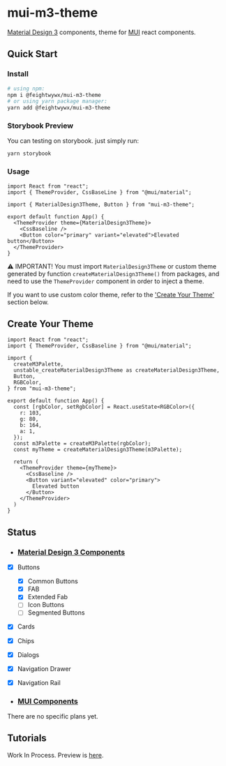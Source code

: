 # mui-m3-theme
[Material Design 3](https://m3.material.io/) components, theme for [MUI](https://github.com/mui-org/material-ui) react components.

## Quick Start

### Install
```bash
# using npm:
npm i @feightwywx/mui-m3-theme
# or using yarn package manager:
yarn add @feightwywx/mui-m3-theme
```

### Storybook Preview
You can testing on storybook. just simply run:
```bash
yarn storybook
```

### Usage
```tsx
import React from "react";
import { ThemeProvider, CssBaseLine } from "@mui/material";

import { MaterialDesign3Theme, Button } from "mui-m3-theme";

export default function App() {
  <ThemeProvider theme={MaterialDesign3Theme}>
    <CssBaseline />
    <Button color="primary" variant="elevated">Elevated button</Button>
  </ThemeProvider>
}
```
⚠️ IMPORTANT! You must import `MaterialDesign3Theme` or custom theme generated by function `createMaterialDesign3Theme()` from packages, and need to use the `ThemeProvider` component in order to inject a theme.

If you want to use custom color theme, refer to the ['Create Your Theme'](#create-your-theme) section below.

## Create Your Theme

```tsx
import React from "react";
import { ThemeProvider, CssBaseline } from "@mui/material";

import {
  createM3Palette,
  unstable_createMaterialDesign3Theme as createMaterialDesign3Theme,
  Button,
  RGBColor,
} from "mui-m3-theme";

export default function App() {
  const [rgbColor, setRgbColor] = React.useState<RGBColor>({
    r: 103,
    g: 80,
    b: 164,
    a: 1,
  });
  const m3Palette = createM3Palette(rgbColor);
  const myTheme = createMaterialDesign3Theme(m3Palette);

  return (
    <ThemeProvider theme={myTheme}>
      <CssBaseline />
      <Button variant="elevated" color="primary">
        Elevated button
      </Button>
    </ThemeProvider>
  )
}
```

## Status
- ### [Material Design 3 Components](https://m3.material.io/components/all-buttons)

- [x] Buttons
  - [x] Common Buttons
  - [x] FAB
  - [x] Extended Fab
  - [ ] Icon Buttons
  - [ ] Segmented Buttons
- [x] Cards
- [x] Chips
- [x] Dialogs
- [x] Navigation Drawer
- [x] Navigation Rail


- ### [MUI Components](https://mui.com/getting-started/supported-components/)

There are no specific plans yet.


## Tutorials

Work In Process. Preview is [here](https://github.com/limitkr/mui-m3-theme/wiki/Tutorials).
